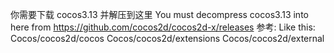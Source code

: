 你需要下载 cocos3.13 并解压到这里
You must decompress cocos3.13 into here from https://github.com/cocos2d/cocos2d-x/releases
参考:
Like this:
Cocos/cocos2d/cocos
Cocos/cocos2d/extensions
Cocos/cocos2d/external